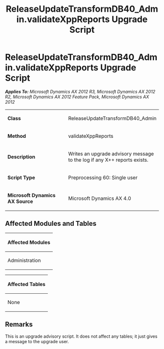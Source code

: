 ﻿---
title: ReleaseUpdateTransformDB40_Admin.validateXppReports Upgrade Script
TOCTitle: ReleaseUpdateTransformDB40_Admin.validateXppReports Upgrade Script
ms:assetid: 43fb7ea8-714f-8b32-5210-57b32d44399a
ms:mtpsurl: https://msdn.microsoft.com/en-us/library/JJ718895(v=AX.60)
ms:contentKeyID: 49707929
ms.date: 05/18/2015
mtps_version: v=AX.60
---

# ReleaseUpdateTransformDB40\_Admin.validateXppReports Upgrade Script 


_**Applies To:** Microsoft Dynamics AX 2012 R3, Microsoft Dynamics AX 2012 R2, Microsoft Dynamics AX 2012 Feature Pack, Microsoft Dynamics AX 2012_

<table>
<colgroup>
<col style="width: 50%" />
<col style="width: 50%" />
</colgroup>
<tbody>
<tr class="odd">
<td><p><strong>Class</strong></p></td>
<td><p>ReleaseUpdateTransformDB40_Admin</p></td>
</tr>
<tr class="even">
<td><p><strong>Method</strong></p></td>
<td><p>validateXppReports</p></td>
</tr>
<tr class="odd">
<td><p><strong>Description</strong></p></td>
<td><p>Writes an upgrade advisory message to the log if any X++ reports exists.</p></td>
</tr>
<tr class="even">
<td><p><strong>Script Type</strong></p></td>
<td><p>Preprocessing 60: Single user</p></td>
</tr>
<tr class="odd">
<td><p><strong>Microsoft Dynamics AX Source</strong></p></td>
<td><p>Microsoft Dynamics AX 4.0</p></td>
</tr>
</tbody>
</table>


## Affected Modules and Tables

<table>
<colgroup>
<col style="width: 100%" />
</colgroup>
<thead>
<tr class="header">
<th><p>Affected Modules</p></th>
</tr>
</thead>
<tbody>
<tr class="odd">
<td><p>Administration</p></td>
</tr>
</tbody>
</table>


<table>
<colgroup>
<col style="width: 100%" />
</colgroup>
<thead>
<tr class="header">
<th><p>Affected Tables</p></th>
</tr>
</thead>
<tbody>
<tr class="odd">
<td><p>None</p></td>
</tr>
</tbody>
</table>


## Remarks

This is an upgrade advisory script. It does not affect any tables; it just gives a message to the upgrade user.

  


